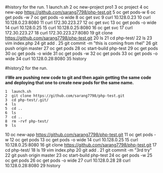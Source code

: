 #history for the run.
    1  launch.sh
    2  oc new-project pro1
    3  oc project
    4  oc new-app https://github.com/sarang7798/php-test.git
    5  oc get pods-w
    6  oc get pods -w
    7  oc get pods -o wide
    8  oc get svc
    9  curl 10.128.0.23
   10  curl 10.128.0.23:8080
   11  curl 172.30.223.27
   12  oc get svc
   13  oc get pods -o wide
   14  curl 10.128.0.25
   15  curl 10.128.0.25:8080
   16  oc get svc
   17  curl 172.30.223.27
   18  curl 172.30.223.27:8080
   19  git clone https://github.com/sarang7798/php-test.git
   20  ls
   21  cd php-test/
   22  ls
   23  vim index.php
   24  git add .
   25  git commit -m "this is coming from rhel"
   26  git push origin master
   27  oc get pods
   28  oc start-build php-test
   29  oc get pods
   30  oc get pods -o wide
   31  oc get pods -w
   32  oc get pods
   33  oc get pods -o wide
   34  curl 10.128.0.28:8080
   35  history


#history2 for the run.

#**We are pushing new code to git and then again getting the same code and deploying that one to create new pods for the same name.**

    1  launch.sh
    2  git clone https://github.com/sarang7798/php-test.git
    3  cd php-test/.git/
    4  ls
    5  cd ..
    6  ls
    7  cd ..
    8  rm -rvf php-test/
    9  ls
   10  oc new-app https://github.com/sarang7798/php-test.git
   11  oc get pods -w
   12  oc get pods
   13  oc get pods -o wide
   14  curl 10.128.0.25
   15  curl 10.128.0.25:8080
   16  git clone https://github.com/sarang7798/php-test.git
   17  cd php-test/
   18  ls
   19  vim index.php
   20  git add .
   21  git commit -m "3rd try"
   22  git push origin master
   23  oc start-build php-test
   24  oc get pods -w
   25  oc get pods
   26  oc get pods -o wide
   27  curl 10.128.0.28
   28  curl 10.128.0.28:8080
   29  history
